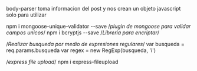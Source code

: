 body-parser toma informacion del post y nos crean un objeto javascript solo para utilizar

 npm i mongoose-unique-validator --save /*plugin de mongoose para validar campos unicos*/
npm i bcryptjs --save /*Libreria para encriptar*/


/*Realizar busqueda por medio de expresiones regulares*/
  var busqueda = req.params.busqueda
  var regex = new RegExp(busqueda, 'i')


/*express file upload*/
npm i express-fileupload
